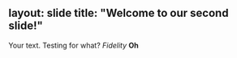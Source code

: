 layout: slide
title: "Welcome to our second slide!"
---
Your text. 
Testing for what? *Fidelity* __Oh__
